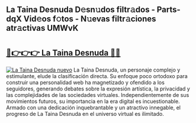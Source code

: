 ## La Taina Desnuda D𝚎sn𝚞dos filtr𝚊dos - Parts-dqX Vid𝚎os f𝚘tos - N𝚞evas filtr𝚊ciones atr𝚊ctivas UMWvK

# <h2><a href="http://mbe6ug.tromn.icu/?c=La+Taina+Desnuda">🔗👉👉👉 La Taina Desnuda 🔗🔗</a></h2>

[![La Taina Desnuda nuevo](https://i.imgur.com/pEAQMta.gif)](http://mbe6ug.tromn.icu/?c=La+Taina+Desnuda)
La Taina Desnuda, un personaje complejo y estimulante, elude la clasificación directa. Su enfoque poco ortodoxo para construir una personalidad web ha magnetizado y ofendido a los seguidores, generando debates sobre la expresión artística, la privacidad y las complejidades de las sociedades virtuales. Independientemente de sus movimientos futuros, su importancia en la era digital es incuestionable. Armado con una dedicación inquebrantable y un atractivo innegable, el progreso de La Taina Desnuda en el universo virtual es ilimitado.
